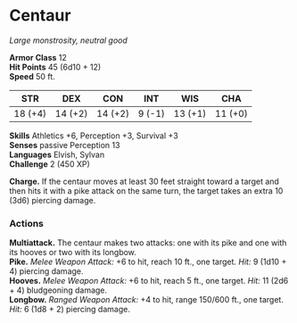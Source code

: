 # Centaur 
_Large monstrosity, neutral good_

**Armor Class** 12    
**Hit Points** 45 (6d10 + 12)    
**Speed** 50 ft. 

| STR      | DEX     | CON      | INT     | WIS     | CHA     |
|----------|---------|----------|---------|---------|---------|
| 18 (+4)  | 14 (+2) | 14 (+2)  | 9 (-1)  | 13 (+1) | 11 (+0) |

**Skills** Athletics +6, Perception +3, Survival +3    
**Senses** passive Perception 13    
**Languages** Elvish, Sylvan    
**Challenge** 2 (450 XP) 

**Charge.** If the centaur moves at least 30 feet straight toward a target and then hits it with a pike attack on the same turn, the target takes an extra 10 (3d6) piercing damage. 

### Actions 
**Multiattack.** The centaur makes two attacks: one with its pike and one with its hooves or two with its longbow.    
**Pike.** _Melee Weapon Attack:_ +6 to hit, reach 10 ft., one target. _Hit:_ 9 (1d10 + 4) piercing damage.    
**Hooves.** _Melee Weapon Attack:_ +6 to hit, reach 5 ft., one target. _Hit:_ 11 (2d6 + 4) bludgeoning damage.    
**Longbow.** _Ranged Weapon Attack:_ +4 to hit, range 150/600 ft., one target. _Hit:_ 6 (1d8 + 2) piercing damage.
